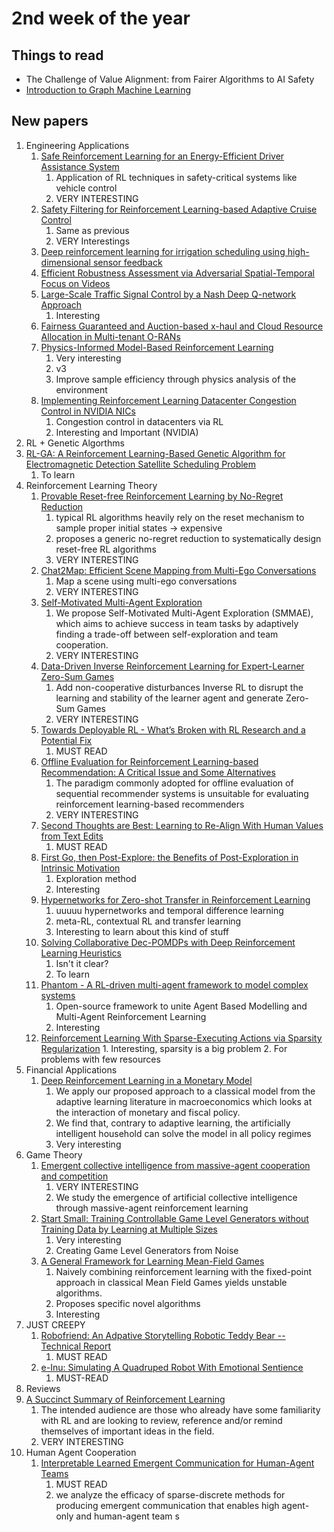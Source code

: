 # 2nd week of the year

## Things to read

* The Challenge of Value Alignment: from Fairer Algorithms to AI Safety
* [Introduction to Graph Machine Learning](https://huggingface.co/blog/intro-graphml?utm_source=substack&utm_medium=email#introduction-to-graph-machine-learning)

## New papers

1. Engineering Applications
   1. [Safe Reinforcement Learning for an Energy-Efficient Driver Assistance System](https://arxiv.org/pdf/2301.00904.pdf)
      1. Application of RL techniques in safety-critical systems like vehicle control
      2. VERY INTERESTING
   2. [Safety Filtering for Reinforcement Learning-based Adaptive Cruise Control](https://arxiv.org/pdf/2301.00884.pdf)
      1. Same as previous
      2. VERY Interestings
   3. [Deep reinforcement learning for irrigation scheduling using high-dimensional sensor feedback](https://arxiv.org/pdf/2301.00899.pdf)
   4.  [Efficient Robustness Assessment via Adversarial Spatial-Temporal Focus on Videos](https://arxiv.org/pdf/2301.00896.pdf)
   5.  [Large-Scale Traffic Signal Control by a Nash Deep Q-network Approach](https://arxiv.org/pdf/2301.00637.pdf)
       1.  Interesting
   6.  [Fairness Guaranteed and Auction-based x-haul and Cloud Resource Allocation in Multi-tenant O-RANs](https://arxiv.org/pdf/2301.00597.pdf)
   7.  [Physics-Informed Model-Based Reinforcement Learning](https://arxiv.org/pdf/2212.02179.pdf)
       1.  Very interesting
       2.  v3
       3.  Improve sample efficiency through physics analysis of the environment
   8.  [Implementing Reinforcement Learning Datacenter Congestion Control in NVIDIA NICs](https://arxiv.org/pdf/2207.02295.pdf)
       1.  Congestion control in datacenters via RL
       2.  Interesting and Important (NVIDIA)
2.  RL + Genetic Algorthms
   1.  [RL-GA: A Reinforcement Learning-Based Genetic Algorithm for Electromagnetic Detection Satellite Scheduling Problem](https://arxiv.org/pdf/2206.05694.pdf)
       1.  To learn
3. Reinforcement Learning Theory
   1. [Provable Reset-free Reinforcement Learning by No-Regret Reduction](https://arxiv.org/pdf/2301.02389.pdf)
      1. typical RL algorithms heavily rely on the reset mechanism to sample proper initial states -> expensive
      2. proposes a generic no-regret reduction to systematically design reset-free RL algorithms
      3. VERY INTERESTING
   2. [Chat2Map: Efficient Scene Mapping from Multi-Ego Conversations](https://arxiv.org/pdf/2301.02184.pdf)
      1. Map a scene using multi-ego conversations
      2. VERY INTERESTING
   3. [Self-Motivated Multi-Agent Exploration](https://arxiv.org/pdf/2301.02083.pdf)
      1.  We propose Self-Motivated Multi-Agent Exploration (SMMAE), which aims to achieve success in team tasks by adaptively finding a trade-off between self-exploration and team cooperation.
      2.  VERY INTERESTING
   4.  [Data-Driven Inverse Reinforcement Learning for Expert-Learner Zero-Sum Games](https://arxiv.org/pdf/2301.01997.pdf)
       1.  Add non-cooperative disturbances Inverse RL to disrupt the learning and stability of the learner agent and generate Zero-Sum Games
       2.  VERY INTERESTING
   5.  [Towards Deployable RL - What’s Broken with RL Research and a Potential Fix](https://arxiv.org/pdf/2301.01320.pdf)
       1.  MUST READ
   6.  [Offline Evaluation for Reinforcement Learning-based Recommendation: A Critical Issue and Some Alternatives](https://arxiv.org/pdf/2301.00993.pdf)
       1.  The paradigm commonly adopted for offline evaluation of sequential recommender systems is unsuitable for evaluating reinforcement learning-based recommenders
       2.  VERY INTERESTING
   7.  [Second Thoughts are Best: Learning to Re-Align With Human Values from Text Edits](https://arxiv.org/pdf/2301.00355.pdf)
       1.  MUST READ
   8.  [First Go, then Post-Explore: the Benefits of Post-Exploration in Intrinsic Motivation](https://arxiv.org/pdf/2212.03251.pdf)
       1.  Exploration method
       2.  Interesting
   9.  [Hypernetworks for Zero-shot Transfer in Reinforcement Learning](https://arxiv.org/pdf/2211.15457.pdf)
       1.  uuuuu hypernetworks and temporal difference learning
       2.  meta-RL, contextual RL and transfer learning
       3.  Interesting to learn about this kind of stuff
   10. [Solving Collaborative Dec-POMDPs with Deep Reinforcement Learning Heuristics](https://arxiv.org/pdf/2211.15411.pdf)
       1.  Isn't it clear?
       2. To learn
    11. [Phantom - A RL-driven multi-agent framework to model complex systems](https://arxiv.org/pdf/2210.06012.pdf)
        1.  Open-source framework to unite Agent Based Modelling and Multi-Agent Reinforcement Learning
        2.  Interesting
    12. [Reinforcement Learning With Sparse-Executing Actions via Sparsity Regularization](https://arxiv.org/pdf/2105.08666.pdf)
       1.  Interesting, sparsity is a big problem
       2.  For problems with few resources
4. Financial Applications
   1. [Deep Reinforcement Learning in a Monetary Model](https://arxiv.org/pdf/2104.09368.pdf)
      1. We apply our proposed approach to a classical model from the adaptive learning literature in macroeconomics which looks at the interaction of monetary and fiscal policy.
      2. We find that, contrary to adaptive learning, the artificially intelligent household can solve the model in all policy regimes
      3. Very interesting
5. Game Theory
   1. [Emergent collective intelligence from massive-agent cooperation and competition](https://arxiv.org/pdf/2301.01609.pdf)
      1. VERY INTERESTING
      2. We study the emergence of artificial collective intelligence through massive-agent reinforcement learning
   2. [Start Small: Training Controllable Game Level Generators without Training Data by Learning at Multiple Sizes](https://arxiv.org/pdf/2209.15052.pdf)
      1. Very interesting
      2. Creating Game Level Generators from Noise
   3. [A General Framework for Learning Mean-Field Games](https://arxiv.org/pdf/2003.06069.pdf)
      1. Naively combining reinforcement learning with the fixed-point approach in classical Mean Field Games yields unstable algorithms. 
      2. Proposes specific novel algorithms 
      3. Interesting
6. JUST CREEPY
   1. [Robofriend: An Adpative Storytelling Robotic Teddy Bear -- Technical Report](https://arxiv.org/pdf/2301.01576.pdf)
      1. MUST READ
   2. [e-Inu: Simulating A Quadruped Robot With Emotional Sentience](https://arxiv.org/pdf/2301.00964.pdf)
      1. MUST-READ
7.  Reviews
   1. [A Succinct Summary of Reinforcement Learning](https://arxiv.org/pdf/2301.01379.pdf)
      1. The intended audience are those who already have some familiarity with RL and are looking to review, reference and/or remind themselves of important ideas in the field.
      2. VERY INTERESTING
8.  Human Agent Cooperation
    1.  [Interpretable Learned Emergent Communication for Human-Agent Teams](https://arxiv.org/pdf/2201.07452.pdf)
        1.  MUST READ
        2.  we analyze the efficacy of sparse-discrete methods for producing emergent communication that enables high agent-only and human-agent team s